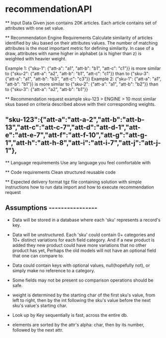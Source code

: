 # recommendationAPI

** Input Data
Given json contains 20K articles.
Each article contains set of attributes with one set value.

** Recommendation Engine Requirements
Calculate similarity of articles identified by sku based on their attributes values.
The number of matching attributes is the most important metric for defining similarity.
In case of a draw, attributes with name higher in alphabet (a is higher than z) is weighted with heavier weight.

Example 1:
{"sku-1": {"att-a": "a1", "att-b": "b1", "att-c": "c1"}} is more similar to
{"sku-2": {"att-a": "a2", "att-b": "b1", "att-c": "c1"}} than to
{"sku-3": {"att-a": "a1", "att-b": "b3", "att-c": "c3"}}
Example 2:
{"sku-1": {"att-a": "a1", "att-b": "b1"}} is more similar to
{"sku-2": {"att-a": "a1", "att-b": "b2"}} than to
{"sku-3": {"att-a": "a2", "att-b": "b1"}}

** Recommendation request example
sku-123  > ENGINE > 10 most similar skus based on criteria described above with their corresponding weights.

## "sku-123":{"att-a":"att-a-2","att-b":"att-b-13","att-c":"att-c-7","att-d":"att-d-1","att-e":"att-e-7","att-f":"att-f-10","att-g":"att-g-1","att-h":"att-h-8","att-i":"att-i-7","att-j":"att-j-1"},

** Language requirements
Use any language you feel comfortable with

** Code requirements
Clean structured reusable code

** Expected delivery format
tgz file containing solution with simple instructions how to run data import and how to execute recommendation request

## Assumptions ----------------
- Data will be stored in a database where each 'sku' represents a record's key.

- Data will be unstructured. Each 'sku' could contain 0+ categories and 10+ distinct variations for each field category. And if a new product is added they new product could have more variations that no other product has yet, Perhaps the old models will not have an optional field that one can compare to.

- Data could contain keys with optional values, null(hopefully not), or simply make no reference to a category.

- Some fields may not be present so comparison operations should be safe.

- weight is determined by the starting char of the first sku's value, from left to right, then by the int following the sku's value before the next sku's value's starting char.

- Look up by Key sequentially is fast, across the entire db.

- elements are sorted by the attr's alpha: char, then by its number, followed by the next attr.
